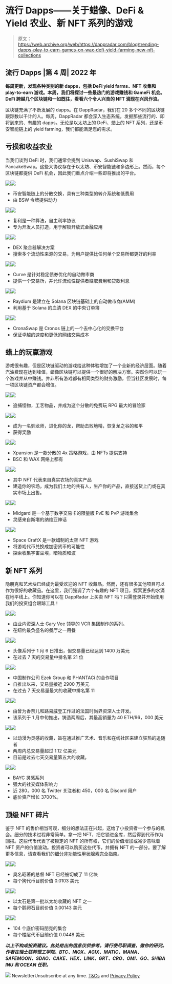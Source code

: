 # 流行 Dapps——关于蜡像、DeFi & Yield 农业、新 NFT 系列的游戏

> 原文：<https://web.archive.org/web/https://dappradar.com/blog/trending-dapps-play-to-earn-games-on-wax-defi-yield-farming-new-nft-collections>

## 流行 Dapps |第 4 周| 2022 年

****每周更新，发现各种类别的新 dapps，包括 DeFi yield farms、NFT 收集和 play-to-earn 游戏。本周，我们将探讨一些最热门的游戏赚钱和 GameFi 机会。DeFi 跨越几个区块链和一如既往，看看六个令人兴奋的 NFT 滴现在兴风作浪。****

区块链充满了不断发展的 dapps。在 DappRadar，我们在 20 多个不同的区块链跟踪数以千计的人。每周，DappRadar 都会深入生态系统，发掘那些流行的、即将到来的、有趣的 dapps。无论是以太坊上的 DeFi、蜡上的 NFT 系列，还是币安智能链上的 yield farming，我们都能满足您的需求。

## 亏损和收益农业

当我们谈到 DeFi 时，我们通常会提到 Uniswap、SushiSwap 和 PancakeSwap。这些大协议存在于以太坊、币安智能链和多边形上。然而，每个区块链都提供 DeFi 机会，因此我们重点介绍一些即将推出的平台。

[](https://web.archive.org/web/20221208160032/https://dappradar.com/binance-smart-chain/defi/biswap)[![](img/87befc4a1e42119d30e207f259589417.png)<picture>![](img/4cdc050b63bc93303e078b5a545aeafd.png)</picture>](https://web.archive.org/web/20221208160032/https://dappradar.com/binance-smart-chain/defi/biswap)

*   币安智能链上的分散交换，具有三种类型的转介系统和低费用
*   由 BSW 令牌提供动力

[](https://web.archive.org/web/20221208160032/https://dappradar.com/ethereum/defi/compound)[![](img/87befc4a1e42119d30e207f259589417.png)<picture>![](img/b925c2ce7325a68c29e84e40e579f539.png)</picture>](https://web.archive.org/web/20221208160032/https://dappradar.com/ethereum/defi/compound)

*   复利是一种算法，自主利率协议
*   专为开发人员打造，用于解锁开放式金融应用

[](https://web.archive.org/web/20221208160032/https://dappradar.com/multichain/defi/1inch-network)[![](img/87befc4a1e42119d30e207f259589417.png)<picture>![](img/33be9415e755093b57ea3e81e3d2570b.png)</picture>](https://web.archive.org/web/20221208160032/https://dappradar.com/multichain/defi/1inch-network)

*   DEX 聚合器解决方案
*   搜索多个流动性来源的交易，为用户提供比任何单个交易所都更好的利率

[](https://web.archive.org/web/20221208160032/https://dappradar.com/multichain/defi/curve)[![](img/87befc4a1e42119d30e207f259589417.png)<picture>![](img/214340cf94ed3662a5ec870fec838b8f.png)</picture>](https://web.archive.org/web/20221208160032/https://dappradar.com/multichain/defi/curve)

*   Curve 是针对稳定债券优化的自动做市商
*   提供一个交易所，并允许流动性提供者赚取费用和贷款利息

[](https://web.archive.org/web/20221208160032/https://dappradar.com/solana/defi/raydium)[![](img/87befc4a1e42119d30e207f259589417.png)<picture>![](img/65261332ee5c0781a6bb520a28ef6122.png)</picture>](https://web.archive.org/web/20221208160032/https://dappradar.com/solana/defi/raydium)

*   Raydium 是建立在 Solana 区块链基础上的自动做市商(AMM)
*   利用基于 Solana 的血清 DEX 的中央订单簿

[](https://web.archive.org/web/20221208160032/https://dappradar.com/cronos/defi/cronaswap)[![](img/87befc4a1e42119d30e207f259589417.png)<picture>![](img/44c8abe446020513d8ea2107f6342baa.png)</picture>](https://web.archive.org/web/20221208160032/https://dappradar.com/cronos/defi/cronaswap)

*   CronaSwap 是 Cronos 链上的一个去中心化的交换平台
*   保证卓越的速度和更低的网络交易成本

## 蜡上的玩赢游戏

游戏很有趣，但是区块链驱动的游戏给这种体验增加了一个全新的经济层面。随着汽油费现在达到峰值，蜡像区块链可以提供一个很好的解决方案。突然你可以玩一个游戏并从中赚钱。并非所有游戏都有相同类型的财务激励，但当社区发展时，每一项区块链资产都会增值。

[](https://web.archive.org/web/20221208160032/https://dappradar.com/wax/games/blockchainrpg)[![](img/87befc4a1e42119d30e207f259589417.png)<picture>![](img/b8267059850fa68ae802fc0873f91a32.png)</picture>](https://web.archive.org/web/20221208160032/https://dappradar.com/wax/games/blockchainrpg)

*   追捕怪物，工艺物品，并成为这个分散的免费玩 RPG 最大的冒险家

[](https://web.archive.org/web/20221208160032/https://dappradar.com/wax/games/dragons-valley)[![](img/87befc4a1e42119d30e207f259589417.png)<picture>![](img/0220d63a89d93f31f9d12390643bc733.png)</picture>](https://web.archive.org/web/20221208160032/https://dappradar.com/wax/games/dragons-valley)

*   成为一名驯龙师，进化你的龙，帮助击败地精，恢复龙之谷的和平
*   获得奖励

[](https://web.archive.org/web/20221208160032/https://dappradar.com/wax/games/xpansion)[![](img/87befc4a1e42119d30e207f259589417.png)<picture>![](img/05a79f978a54c17107d94438759650d9.png)</picture>](https://web.archive.org/web/20221208160032/https://dappradar.com/wax/games/xpansion)

*   Xpansion 是一款分散的 4x 策略游戏，由 NFTs 提供支持
*   BSC 和 WAX 网络上都有

[](https://web.archive.org/web/20221208160032/https://dappradar.com/wax/games/farming-tales)[![](img/87befc4a1e42119d30e207f259589417.png)<picture>![](img/49fce8a2e424ea883798bc771ca34adb.png)</picture>](https://web.archive.org/web/20221208160032/https://dappradar.com/wax/games/farming-tales)

*   其中 NFT 代表来自真实农场的真实产品
*   建造你的农场，成为我们土地的共有人，生产你的产品，直接送货上门或在真实市场上出售。

[](https://web.archive.org/web/20221208160032/https://dappradar.com/wax/games/midgard-clash)[![](img/87befc4a1e42119d30e207f259589417.png)<picture>![](img/d7e8ac320c9b399a03dbb8e05d911e57.png)</picture>](https://web.archive.org/web/20221208160032/https://dappradar.com/wax/games/midgard-clash)

*   Midgard 是一个基于数字交易卡的限量版 PvE 和 PvP 游戏集合
*   灵感来自斯堪的纳维亚神话

[](https://web.archive.org/web/20221208160032/https://dappradar.com/wax/games/spacecraftx)[![](img/87befc4a1e42119d30e207f259589417.png)<picture>![](img/ee914c7455476780c435f72a7e83ff98.png)</picture>](https://web.archive.org/web/20221208160032/https://dappradar.com/wax/games/spacecraftx)

*   Space CraftX 是一款蜡制的太空 NFT 游戏
*   将游戏代币兑换成加密货币的可能性
*   探索收集宇宙尘埃，暗物质和波

## 新 NFT 系列

隐朋克和艺术块已经成为最受欢迎的 NFT 收藏品。然而，还有很多其他项目可以作为很好的收藏品。在这里，我们强调了六个有趣的 NFT 项目，探索更多的水滴在地平线上。你知道你可以在 DappRadar 上买卖 NFT 吗？只需登录并开始使用我们的投资组合跟踪工具！

[](https://web.archive.org/web/20221208160032/https://dappradar.com/blog/new-dapps-report-nft-collectibles-january-2022-edition-2)[![](img/87befc4a1e42119d30e207f259589417.png)<picture>![](img/c4aef47e2d3927d52bc7c084ee1fad33.png)</picture>](https://web.archive.org/web/20221208160032/https://dappradar.com/blog/new-dapps-report-nft-collectibles-january-2022-edition-2)

*   由业内资深人士 Gary Vee 领导的 VCR 集团制作的系列。
*   在纽约最负盛名的餐厅之一用餐

[](https://web.archive.org/web/20221208160032/https://dappradar.com/blog/new-dapps-report-nft-collectibles-january-2022-edition-2)[![](img/87befc4a1e42119d30e207f259589417.png)<picture>![](img/8a38212926fd703511288a66494c9d0d.png)</picture>](https://web.archive.org/web/20221208160032/https://dappradar.com/blog/new-dapps-report-nft-collectibles-january-2022-edition-2)

*   头像系列于 1 月 6 日推出，但交易量已经达到 1400 万美元
*   在过去 7 天的交易量中排名第 21 位

[](https://web.archive.org/web/20221208160032/https://dappradar.com/blog/new-dapps-report-nft-collectibles-january-2022-edition-2)[![](img/87befc4a1e42119d30e207f259589417.png)<picture>![](img/55a886c690990600327504c72e9f2d3f.png)</picture>](https://web.archive.org/web/20221208160032/https://dappradar.com/blog/new-dapps-report-nft-collectibles-january-2022-edition-2)

*   中国制作公司 Ezek Group 和 PHANTACi 的合作项目
*   自推出以来，交易量接近 2900 万美元
*   在过去 7 天交易量最大的收藏中排名第 11

[](https://web.archive.org/web/20221208160032/https://dappradar.com/blog/new-dapps-report-nft-collectibles-january-2022-edition-3)[![](img/87befc4a1e42119d30e207f259589417.png)<picture>![](img/6f9905d78c6bab006ca1de0049130bff.png)</picture>](https://web.archive.org/web/20221208160032/https://dappradar.com/blog/new-dapps-report-nft-collectibles-january-2022-edition-3)

*   由曾为香奈儿和路易威登工作过的法国时尚界资深人士开发。
*   该系列于 1 月中旬推出，铸造两周后，其最高销量为 40 ETH/96，000 美元

[](https://web.archive.org/web/20221208160032/https://dappradar.com/blog/new-dapps-report-nft-collectibles-january-2022-edition-3)[![](img/87befc4a1e42119d30e207f259589417.png)<picture>![](img/50d8753890c15571b4615bf644f317a3.png)</picture>](https://web.archive.org/web/20221208160032/https://dappradar.com/blog/new-dapps-report-nft-collectibles-january-2022-edition-3)

*   以动漫为灵感的收藏，旨在通过推广艺术、音乐和在线社区来建立狂热的追随者
*   两周内总交易量超过 1.12 亿美元
*   目前是过去七天交易量第五大的收藏。

[](https://web.archive.org/web/20221208160032/https://dappradar.com/blog/new-dapps-report-nft-collectibles-january-2022-edition-3)[![](img/87befc4a1e42119d30e207f259589417.png)<picture>![](img/bbc148e69b439965a380ecea05607087.png)</picture>](https://web.archive.org/web/20221208160032/https://dappradar.com/blog/new-dapps-report-nft-collectibles-january-2022-edition-3)

*   BAYC 灵感系列
*   强大的社交媒体影响力
*   近 280，000 名 Twitter 关注者和 450，000 名 Discord 用户
*   底价资产增长 3700%。

## 顶级 NFT 碎片

鉴于 NFT 的售价相当可观，细分的想法正在兴起，这给了小投资者一个参与的机会。细分的技术过程非常简单。拿一把 NFT，把它锁进金库，然后得到代币作为回报。这些代币代表了被锁定的 NFT 的所有权，它们的价值增加或减少意味着 NFT 资产的价值波动。投资者可以购买这些代币，并拥有 NFT 的一部分。要了解更多信息，请查看我们的[细分非功能性甲状腺素完全指南](/web/20221208160032/https://dappradar.com/blog/what-are-fractionalized-nfts-how-to-invest-in-them/)。

[](https://web.archive.org/web/20221208160032/https://dappradar.com/nft/fractionalized)[![](img/87befc4a1e42119d30e207f259589417.png)<picture>![](img/f23d40d2d362154816ecafeda8113419.png)</picture>](https://web.archive.org/web/20221208160032/https://dappradar.com/nft/fractionalized)

*   臭名昭著的总督 NFT 已经被切成了 11 亿块
*   每个狗代币目前价值 0.0103 美元

[](https://web.archive.org/web/20221208160032/https://dappradar.com/nft/fractionalized)[![](img/87befc4a1e42119d30e207f259589417.png)<picture>![](img/1d438efed39a158471c3d5a322826f22.png)</picture>](https://web.archive.org/web/20221208160032/https://dappradar.com/nft/fractionalized)

*   以太石是第一批以太坊收藏的 NFT 之一
*   每个鹅卵石目前价值 0.00143 美元

[](https://web.archive.org/web/20221208160032/https://dappradar.com/nft/fractionalized)[![](img/87befc4a1e42119d30e207f259589417.png)<picture>![](img/c3e7355fc2fe9fd0e50fdf0b17f97eb8.png)</picture>](https://web.archive.org/web/20221208160032/https://dappradar.com/nft/fractionalized)

*   104 个底价密码朋克的集合
*   每个楼层代币目前价值 0.0448 美元

***以上不构成投资建议。此处给出的信息仅供参考。请行使尽职调查，做你的研究。作者在瑞士联邦理工学院、BTC、NIOX、AGIX、MATIC、MANA、SAFEMOON、SDAO、CAKE、HEX、LINK、GRT、CRO、OMI、GO、SHIBA INU 和 OCEAN 任职。***

![](img/6d5a4a2d609c56e1a5771717e54ba759.png) NewsletterUnsubscribe at any time. [T&Cs](https://web.archive.org/web/20221208160032/https://dappradar.com/terms) and [Privacy Policy](https://web.archive.org/web/20221208160032/https://dappradar.com/privacy-policy)